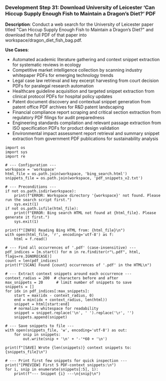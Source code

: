 ### Development Step 31: Download University of Leicester ‘Can Hiccup Supply Enough Fish to Maintain a Dragon’s Diet?’ PDF

**Description**: Conduct a web search for the University of Leicester paper titled "Can Hiccup Supply Enough Fish to Maintain a Dragon’s Diet?" and download the full PDF of that paper into workspace/dragon_diet_fish_bag.pdf.

**Use Cases**:
- Automated academic literature gathering and context snippet extraction for systematic reviews in ecology
- Competitive market intelligence collection by scanning industry whitepaper PDFs for emerging technology trends
- Legal case law retrieval and key excerpt harvesting from court decision PDFs for paralegal research automation
- Healthcare guideline acquisition and targeted snippet extraction from clinical protocol PDFs for hospital policy updates
- Patent document discovery and contextual snippet generation from patent office PDF archives for R&D patent landscaping
- Financial compliance report scraping and critical section extraction from regulatory PDF filings for audit preparedness
- Engineering standards compilation and relevant passage extraction from ISO specification PDFs for product design validation
- Environmental impact assessment report retrieval and summary snippet extraction from government PDF publications for sustainability analysis

```
import os
import sys
import re

# --- Configuration ---
workspace = 'workspace'
html_file = os.path.join(workspace, 'bing_search.html')
snippets_file = os.path.join(workspace, 'pdf_snippets_v2.txt')

# --- Preconditions ---
if not os.path.isdir(workspace):
    print(f"ERROR: Workspace directory '{workspace}' not found. Please run the search script first.")
    sys.exit(1)
if not os.path.isfile(html_file):
    print(f"ERROR: Bing search HTML not found at {html_file}. Please generate it first.")
    sys.exit(1)

print(f"[INFO] Reading Bing HTML from: {html_file}\n")
with open(html_file, 'r', encoding='utf-8') as f:
    html = f.read()

# --- Find all occurrences of '.pdf' (case-insensitive) ---
pdf_indices = [m.start() for m in re.finditer(r"\.pdf", html, flags=re.IGNORECASE)]
count = len(pdf_indices)
print(f"[SCAN] Found {count} occurrences of '.pdf' in the HTML\n")

# --- Extract context snippets around each occurrence ---
context_radius = 200  # characters before and after
max_snippets = 20      # limit number of snippets to save
snippets = []
for idx in pdf_indices[:max_snippets]:
    start = max(idx - context_radius, 0)
    end = min(idx + context_radius, len(html))
    snippet = html[start:end]
    # normalize whitespace for readability
    snippet = snippet.replace('\n', ' ').replace('\r', '')
    snippets.append(snippet)

# --- Save snippets to file ---
with open(snippets_file, 'w', encoding='utf-8') as out:
    for snip in snippets:
        out.write(snip + '\n' + '-'*60 + '\n')

print(f"[SAVE] Wrote {len(snippets)} context snippets to: {snippets_file}\n")

# --- Print first few snippets for quick inspection ---
print("[PREVIEW] First 5 PDF-context snippets:\n")
for i, snip in enumerate(snippets[:5], 1):
    print(f"--- Snippet {i} ---\n{snip}\n")
```